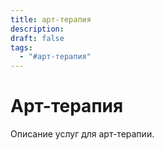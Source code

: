 ```yaml
---
title: арт-терапия
description: 
draft: false
tags:
  - "#арт-терапия"
---
```

 
# Арт-терапия

Описание услуг для арт-терапии.
